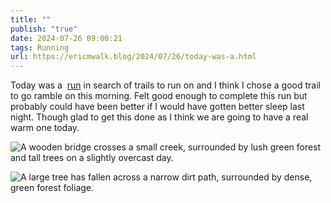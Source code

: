 ```yaml
---
title: ""
publish: "true"
date: 2024-07-26 09:00:21
tags: Running
url: https://ericmwalk.blog/2024/07/26/today-was-a.html
---
```


Today was a  [run](https://strava.app.link/jvoRnspZxLb) in search of trails to run on and I think I chose a good trail to go ramble on this morning. Felt good enough to complete this run but probably could have been better if I would have gotten better sleep last night. Though glad to get this done as I think we are going to have a real warm one today.

![A wooden bridge crosses a small creek, surrounded by lush green forest and tall trees on a slightly overcast day.](https://ericmwalk.blog/uploads/2024/img-1001.jpeg)

![A large tree has fallen across a narrow dirt path, surrounded by dense, green forest foliage.](https://ericmwalk.blog/uploads/2024/img-1002.jpeg)